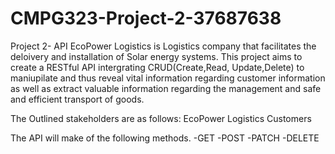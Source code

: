 # CMPG323-Project-2-37687638
Project 2- API
EcoPower Logistics is Logistics company that facilitates the deloivery and installation of Solar energy systems.
This project aims to create a RESTful API intergrating CRUD(Create,Read, Update,Delete) to maniupilate and thus reveal vital information
regarding customer information as well as extract valuable information regarding the management and safe and efficient transport of goods.

The Outlined stakeholders are as follows:
EcoPower Logistics
Customers


The API will make of the following methods.
-GET
-POST
-PATCH
-DELETE

